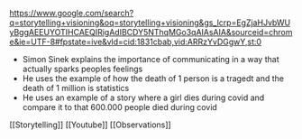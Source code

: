 https://www.google.com/search?q=storytelling+visioning&oq=storytelling+visioning&gs_lcrp=EgZjaHJvbWUyBggAEEUYOTIHCAEQIRigAdIBCDY5NThqMGo3qAIAsAIA&sourceid=chrome&ie=UTF-8#fpstate=ive&vld=cid:1831cbab,vid:ARRzYvDGgwY,st:0


- Simon Sinek explains the importance of communicating in a way that actually sparks peoples feelings
- He uses the example of how the death of 1 person is a tragedt and the death of 1 million is statistics
- He uses an example of a story where a girl dies during covid and compare it to that 600.000 people died during covid


[[Storytelling]]
[[Youtube]]
[[Observations]]
